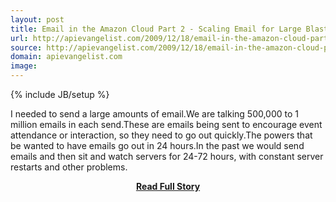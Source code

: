```yaml
---
layout: post
title: Email in the Amazon Cloud Part 2 - Scaling Email for Large Blasts
url: http://apievangelist.com/2009/12/18/email-in-the-amazon-cloud-part-2-scaling-email-for-large-blasts/
source: http://apievangelist.com/2009/12/18/email-in-the-amazon-cloud-part-2-scaling-email-for-large-blasts/
domain: apievangelist.com
image: 
---
```

{% include JB/setup %}<p>I needed to send a large amounts of email.We are talking 500,000 to 1 million emails in each send.These are emails being sent to encourage event attendance or interaction, so they need to go out quickly.The powers that be wanted to have emails go out in 24 hours.In the past we would send emails and then sit and watch servers for 24-72 hours, with constant server restarts and other problems.</p>
<center><p><a href="http://apievangelist.com/2009/12/18/email-in-the-amazon-cloud-part-2-scaling-email-for-large-blasts/" style='padding:25px; font-sze:18px; font-weight: bold;'>Read Full Story</a></p></center>

